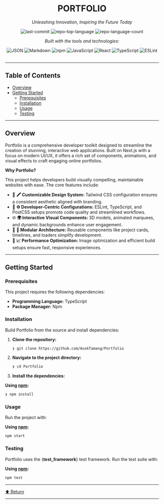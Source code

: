 <div id="top">

<!-- HEADER STYLE: CLASSIC -->
<div align="center">


# PORTFOLIO

<em>Unleashing Innovation, Inspiring the Future Today</em>

<!-- BADGES -->
<img src="https://img.shields.io/github/last-commit/AsokTamang/Portfolio?style=flat&logo=git&logoColor=white&color=0080ff" alt="last-commit">
<img src="https://img.shields.io/github/languages/top/AsokTamang/Portfolio?style=flat&color=0080ff" alt="repo-top-language">
<img src="https://img.shields.io/github/languages/count/AsokTamang/Portfolio?style=flat&color=0080ff" alt="repo-language-count">

<em>Built with the tools and technologies:</em>

<img src="https://img.shields.io/badge/JSON-000000.svg?style=flat&logo=JSON&logoColor=white" alt="JSON">
<img src="https://img.shields.io/badge/Markdown-000000.svg?style=flat&logo=Markdown&logoColor=white" alt="Markdown">
<img src="https://img.shields.io/badge/npm-CB3837.svg?style=flat&logo=npm&logoColor=white" alt="npm">
<img src="https://img.shields.io/badge/JavaScript-F7DF1E.svg?style=flat&logo=JavaScript&logoColor=black" alt="JavaScript">
<img src="https://img.shields.io/badge/React-61DAFB.svg?style=flat&logo=React&logoColor=black" alt="React">
<img src="https://img.shields.io/badge/TypeScript-3178C6.svg?style=flat&logo=TypeScript&logoColor=white" alt="TypeScript">
<img src="https://img.shields.io/badge/ESLint-4B32C3.svg?style=flat&logo=ESLint&logoColor=white" alt="ESLint">

</div>
<br>

---

## Table of Contents

- [Overview](#overview)
- [Getting Started](#getting-started)
    - [Prerequisites](#prerequisites)
    - [Installation](#installation)
    - [Usage](#usage)
    - [Testing](#testing)

---

## Overview

Portfolio is a comprehensive developer toolkit designed to streamline the creation of stunning, interactive web applications. Built on Next.js with a focus on modern UI/UX, it offers a rich set of components, animations, and visual effects to craft engaging online portfolios.

**Why Portfolio?**

This project helps developers build visually compelling, maintainable websites with ease. The core features include:

- 🎨 **🖍️ Customizable Design System:** Tailwind CSS configuration ensures a consistent aesthetic aligned with branding.
- 🚀 **⚙️ Developer-Centric Configurations:** ESLint, TypeScript, and PostCSS setups promote code quality and streamlined workflows.
- 🌐 **🌍 Interactive Visual Components:** 3D models, animated marquees, and dynamic backgrounds enhance user engagement.
- 🔧 **🧩 Modular Architecture:** Reusable components like project cards, timelines, and loaders simplify development.
- 🎯 **📈 Performance Optimization:** Image optimization and efficient build setups ensure fast, responsive experiences.

---

## Getting Started

### Prerequisites

This project requires the following dependencies:

- **Programming Language:** TypeScript
- **Package Manager:** Npm

### Installation

Build Portfolio from the source and install dependencies:

1. **Clone the repository:**

    ```sh
    ❯ git clone https://github.com/AsokTamang/Portfolio
    ```

2. **Navigate to the project directory:**

    ```sh
    ❯ cd Portfolio
    ```

3. **Install the dependencies:**

**Using [npm](https://www.npmjs.com/):**

```sh
❯ npm install
```

### Usage

Run the project with:

**Using [npm](https://www.npmjs.com/):**

```sh
npm start
```

### Testing

Portfolio uses the {__test_framework__} test framework. Run the test suite with:

**Using [npm](https://www.npmjs.com/):**

```sh
npm test
```

---

<div align="left"><a href="#top">⬆ Return</a></div>

---
